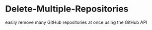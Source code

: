 # Delete-Multiple-Repositories
easily remove many GitHub repositories at once using the GitHub API 
